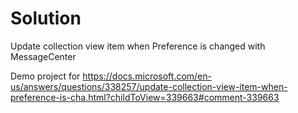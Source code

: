 # Solution

Update collection view item when Preference is changed with MessageCenter 

Demo project for https://docs.microsoft.com/en-us/answers/questions/338257/update-collection-view-item-when-preference-is-cha.html?childToView=339663#comment-339663
